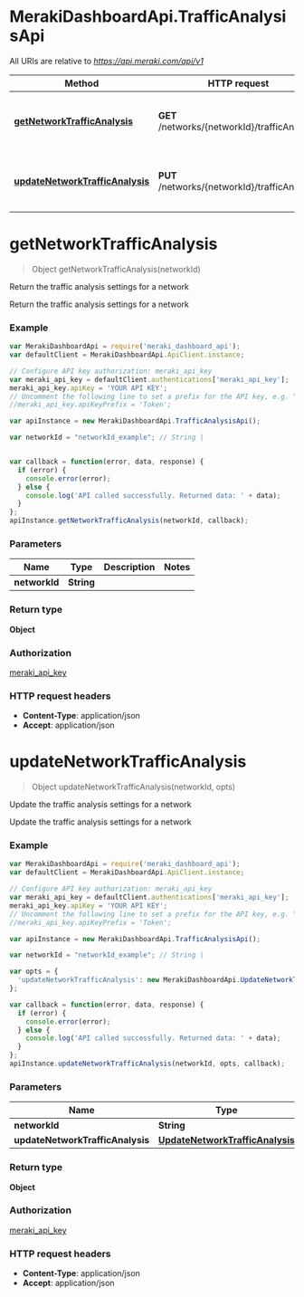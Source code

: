 # MerakiDashboardApi.TrafficAnalysisApi

All URIs are relative to *https://api.meraki.com/api/v1*

Method | HTTP request | Description
------------- | ------------- | -------------
[**getNetworkTrafficAnalysis**](TrafficAnalysisApi.md#getNetworkTrafficAnalysis) | **GET** /networks/{networkId}/trafficAnalysis | Return the traffic analysis settings for a network
[**updateNetworkTrafficAnalysis**](TrafficAnalysisApi.md#updateNetworkTrafficAnalysis) | **PUT** /networks/{networkId}/trafficAnalysis | Update the traffic analysis settings for a network


<a name="getNetworkTrafficAnalysis"></a>
# **getNetworkTrafficAnalysis**
> Object getNetworkTrafficAnalysis(networkId)

Return the traffic analysis settings for a network

Return the traffic analysis settings for a network

### Example
```javascript
var MerakiDashboardApi = require('meraki_dashboard_api');
var defaultClient = MerakiDashboardApi.ApiClient.instance;

// Configure API key authorization: meraki_api_key
var meraki_api_key = defaultClient.authentications['meraki_api_key'];
meraki_api_key.apiKey = 'YOUR API KEY';
// Uncomment the following line to set a prefix for the API key, e.g. "Token" (defaults to null)
//meraki_api_key.apiKeyPrefix = 'Token';

var apiInstance = new MerakiDashboardApi.TrafficAnalysisApi();

var networkId = "networkId_example"; // String | 


var callback = function(error, data, response) {
  if (error) {
    console.error(error);
  } else {
    console.log('API called successfully. Returned data: ' + data);
  }
};
apiInstance.getNetworkTrafficAnalysis(networkId, callback);
```

### Parameters

Name | Type | Description  | Notes
------------- | ------------- | ------------- | -------------
 **networkId** | **String**|  | 

### Return type

**Object**

### Authorization

[meraki_api_key](../README.md#meraki_api_key)

### HTTP request headers

 - **Content-Type**: application/json
 - **Accept**: application/json

<a name="updateNetworkTrafficAnalysis"></a>
# **updateNetworkTrafficAnalysis**
> Object updateNetworkTrafficAnalysis(networkId, opts)

Update the traffic analysis settings for a network

Update the traffic analysis settings for a network

### Example
```javascript
var MerakiDashboardApi = require('meraki_dashboard_api');
var defaultClient = MerakiDashboardApi.ApiClient.instance;

// Configure API key authorization: meraki_api_key
var meraki_api_key = defaultClient.authentications['meraki_api_key'];
meraki_api_key.apiKey = 'YOUR API KEY';
// Uncomment the following line to set a prefix for the API key, e.g. "Token" (defaults to null)
//meraki_api_key.apiKeyPrefix = 'Token';

var apiInstance = new MerakiDashboardApi.TrafficAnalysisApi();

var networkId = "networkId_example"; // String | 

var opts = { 
  'updateNetworkTrafficAnalysis': new MerakiDashboardApi.UpdateNetworkTrafficAnalysis() // UpdateNetworkTrafficAnalysis | 
};

var callback = function(error, data, response) {
  if (error) {
    console.error(error);
  } else {
    console.log('API called successfully. Returned data: ' + data);
  }
};
apiInstance.updateNetworkTrafficAnalysis(networkId, opts, callback);
```

### Parameters

Name | Type | Description  | Notes
------------- | ------------- | ------------- | -------------
 **networkId** | **String**|  | 
 **updateNetworkTrafficAnalysis** | [**UpdateNetworkTrafficAnalysis**](UpdateNetworkTrafficAnalysis.md)|  | [optional] 

### Return type

**Object**

### Authorization

[meraki_api_key](../README.md#meraki_api_key)

### HTTP request headers

 - **Content-Type**: application/json
 - **Accept**: application/json

